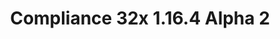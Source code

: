 ---
title: Compliance 32x 1.16.4 Alpha 2
permalink: /article/compliance32x/1.16.4/A2
comments: true
comments-id: 1.16.4-32x-Alpha-2
header-img: article/compliance32x/1.16.4-A2.jpg

long_text: The second public alpha of Compliance 32x with many new and changed textures is here! <br><br> <strong>DISCLAIMER:</strong> As indicated by the Alpha tag, this version very work-in-progress, and as such contains a lot of placeholder textures. It is not the final look of the pack; many textures will have to be edited to match the general stylistic direction of the pack. <br><br> Stay tuned for future updates!

main_changelog: article/compliance32x/1.16.4/changelog
  
download:
  - Alpha 2 - 1.16.4:
    - https://github.com/Compliance-Resource-Pack/Resource-Pack-32x/releases/download/alpha-2/Compliance-32x-Alpha-2.zip

---